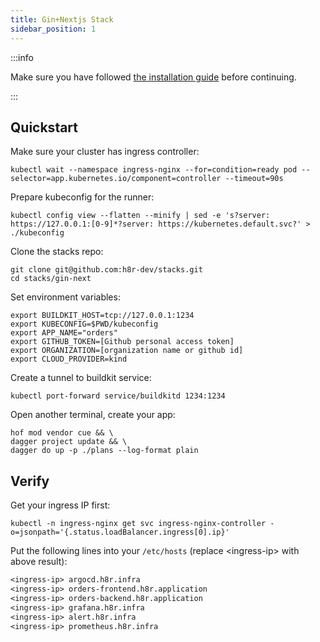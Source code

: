 ```yaml
---
title: Gin+Nextjs Stack
sidebar_position: 1
---
```


:::info

Make sure you have followed [the installation guide](/docs/getting_started/installation) before continuing.

:::

## Quickstart

Make sure your cluster has ingress controller:

```shell
kubectl wait --namespace ingress-nginx --for=condition=ready pod --selector=app.kubernetes.io/component=controller --timeout=90s
```

Prepare kubeconfig for the runner:

```shell
kubectl config view --flatten --minify | sed -e 's?server: https://127.0.0.1:[0-9]*?server: https://kubernetes.default.svc?' > ./kubeconfig
```

Clone the stacks repo:

```shell
git clone git@github.com:h8r-dev/stacks.git
cd stacks/gin-next
```

Set environment variables:

```shell
export BUILDKIT_HOST=tcp://127.0.0.1:1234
export KUBECONFIG=$PWD/kubeconfig
export APP_NAME="orders"
export GITHUB_TOKEN=[Github personal access token]
export ORGANIZATION=[organization name or github id]
export CLOUD_PROVIDER=kind
```

Create a tunnel to buildkit service:

```shell
kubectl port-forward service/buildkitd 1234:1234
```

Open another terminal, create your app:

```shell
hof mod vendor cue && \
dagger project update && \
dagger do up -p ./plans --log-format plain
```

## Verify

Get your ingress IP first:

```shell
kubectl -n ingress-nginx get svc ingress-nginx-controller -o=jsonpath='{.status.loadBalancer.ingress[0].ip}'
```

Put the following lines into your `/etc/hosts` (replace <ingress-ip\> with above result):

```txt
<ingress-ip> argocd.h8r.infra
<ingress-ip> orders-frontend.h8r.application
<ingress-ip> orders-backend.h8r.application
<ingress-ip> grafana.h8r.infra
<ingress-ip> alert.h8r.infra
<ingress-ip> prometheus.h8r.infra
```
